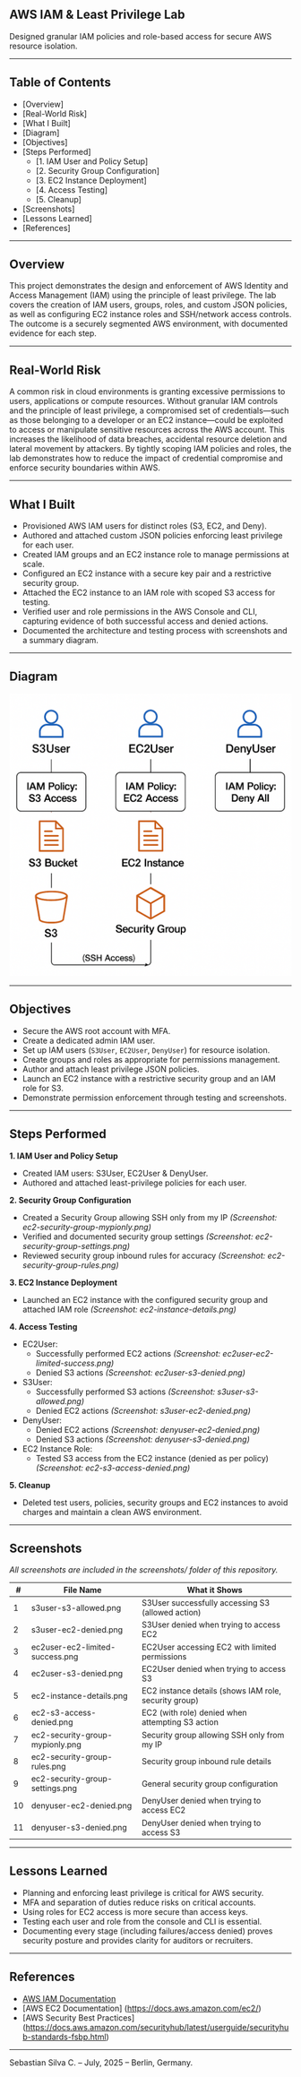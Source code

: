 ## AWS IAM & Least Privilege Lab

Designed granular IAM policies and role-based access for secure AWS resource isolation.

---

## Table of Contents

- [Overview]
- [Real-World Risk]
- [What I Built]
- [Diagram]
- [Objectives]
- [Steps Performed]
  - [1. IAM User and Policy Setup]
  - [2. Security Group Configuration]
  - [3. EC2 Instance Deployment]
  - [4. Access Testing]
  - [5. Cleanup]
- [Screenshots]
- [Lessons Learned]
- [References]

---

## Overview

This project demonstrates the design and enforcement of AWS Identity and Access Management (IAM) using the principle of least privilege. The lab covers the creation of IAM users, groups, roles, and custom JSON policies, as well as configuring EC2 instance roles and SSH/network access controls. The outcome is a securely segmented AWS environment, with documented evidence for each step.

---

## Real-World Risk

A common risk in cloud environments is granting excessive permissions to users, applications or compute resources. Without granular IAM controls and the principle of least privilege, a compromised set of credentials—such as those belonging to a developer or an EC2 instance—could be exploited to access or manipulate sensitive resources across the AWS account. This increases the likelihood of data breaches, accidental resource deletion and lateral movement by attackers. By tightly scoping IAM policies and roles, the lab demonstrates how to reduce the impact of credential compromise and enforce security boundaries within AWS.

---

## What I Built

- Provisioned AWS IAM users for distinct roles (S3, EC2, and Deny).
- Authored and attached custom JSON policies enforcing least privilege for each user.
- Created IAM groups and an EC2 instance role to manage permissions at scale.
- Configured an EC2 instance with a secure key pair and a restrictive security group.
- Attached the EC2 instance to an IAM role with scoped S3 access for testing.
- Verified user and role permissions in the AWS Console and CLI, capturing evidence of both successful access and denied actions.
- Documented the architecture and testing process with screenshots and a summary diagram.

---

## Diagram

![AWS Security Lab – IAM & Least Privilege](diagram.png)

---

## Objectives

- Secure the AWS root account with MFA.
- Create a dedicated admin IAM user.
- Set up IAM users (`S3User`, `EC2User`, `DenyUser`) for resource isolation.
- Create groups and roles as appropriate for permissions management.
- Author and attach least privilege JSON policies.
- Launch an EC2 instance with a restrictive security group and an IAM role for S3.
- Demonstrate permission enforcement through testing and screenshots.

---

## Steps Performed

**1. IAM User and Policy Setup**
   - Created IAM users: S3User, EC2User & DenyUser.
   - Authored and attached least-privilege policies for each user.

**2. Security Group Configuration**
   - Created a Security Group allowing SSH only from my IP *(Screenshot: ec2-security-group-mypionly.png)*
   - Verified and documented security group settings *(Screenshot: ec2-security-group-settings.png)*
   - Reviewed security group inbound rules for accuracy *(Screenshot: ec2-security-group-rules.png)*

**3. EC2 Instance Deployment**
   - Launched an EC2 instance with the configured security group and attached IAM role *(Screenshot: ec2-instance-details.png)*

**4. Access Testing**
   - EC2User:
     - Successfully performed EC2 actions *(Screenshot: ec2user-ec2-limited-success.png)*
     - Denied S3 actions *(Screenshot: ec2user-s3-denied.png)*
   - S3User:
     - Successfully performed S3 actions *(Screenshot: s3user-s3-allowed.png)*
     - Denied EC2 actions *(Screenshot: s3user-ec2-denied.png)*
   - DenyUser:
     - Denied EC2 actions *(Screenshot: denyuser-ec2-denied.png)*
     - Denied S3 actions *(Screenshot: denyuser-s3-denied.png)*
   - EC2 Instance Role:
     - Tested S3 access from the EC2 instance (denied as per policy)*(Screenshot: ec2-s3-access-denied.png)*

**5. Cleanup**
   - Deleted test users, policies, security groups and EC2 instances to avoid charges and maintain a clean AWS environment.
   
---

## Screenshots

*All screenshots are included in the screenshots/ folder of this repository.*

| #  | File Name                          | What it Shows                                       |
|----|------------------------------------|-----------------------------------------------------|
| 1  | s3user-s3-allowed.png              | S3User successfully accessing S3 (allowed action)   |
| 2  | s3user-ec2-denied.png              | S3User denied when trying to access EC2             |
| 3  | ec2user-ec2-limited-success.png    | EC2User accessing EC2 with limited permissions      |
| 4  | ec2user-s3-denied.png              | EC2User denied when trying to access S3             |
| 5  | ec2-instance-details.png           | EC2 instance details (shows IAM role, security group)|
| 6  | ec2-s3-access-denied.png           | EC2 (with role) denied when attempting S3 action    |
| 7  | ec2-security-group-mypionly.png    | Security group allowing SSH only from my IP         |
| 8  | ec2-security-group-rules.png       | Security group inbound rule details                 |
| 9  | ec2-security-group-settings.png    | General security group configuration                |
| 10 | denyuser-ec2-denied.png            | DenyUser denied when trying to access EC2           |
| 11 | denyuser-s3-denied.png             | DenyUser denied when trying to access S3            |

---

## Lessons Learned

- Planning and enforcing least privilege is critical for AWS security.
- MFA and separation of duties reduce risks on critical accounts.
- Using roles for EC2 access is more secure than access keys.
- Testing each user and role from the console and CLI is essential.
- Documenting every stage (including failures/access denied) proves security posture and provides clarity for auditors or recruiters.

---

## References

- [AWS IAM Documentation](https://docs.aws.amazon.com/IAM/latest/UserGuide/introduction.html)
- [AWS EC2 Documentation]  (https://docs.aws.amazon.com/ec2/)
- [AWS Security Best Practices]  (https://docs.aws.amazon.com/securityhub/latest/userguide/securityhub-standards-fsbp.html)

---

Sebastian Silva C. – July, 2025 – Berlin, Germany.
